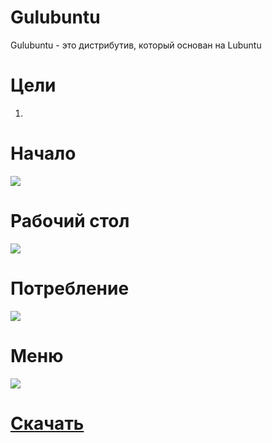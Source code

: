 # Gulubuntu
Gulubuntu - это дистрибутив, который основан на Lubuntu

# Цели
1. 
# Начало
![](screenshots/0.png)

# Рабочий стол
![](screenshots/1.png)

# Потребление
![](screenshots/2.png)

# Меню
![](screenshots/3.png)

# [Скачать](https://sourceforge.net/projects/gulubuntu/files/gulubuntu-24.04.1-2025.08.21-desktop-amd64.iso/download)
